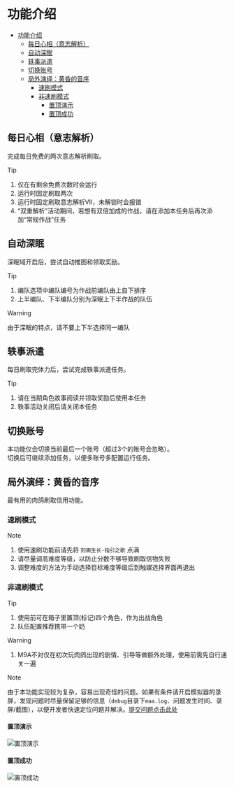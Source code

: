 # 功能介绍

- [功能介绍](#功能介绍)
  - [每日心相（意志解析）](#每日心相意志解析)
  - [自动深眠](#自动深眠)
  - [轶事派遣](#轶事派遣)
  - [切换账号](#切换账号)
  - [局外演绎：黄昏的音序](#局外演绎黄昏的音序)
    - [速刷模式](#速刷模式)
    - [非速刷模式](#非速刷模式)
      - [置顶演示](#置顶演示)
      - [置顶成功](#置顶成功)

## 每日心相（意志解析）

完成每日免费的两次意志解析刷取。

> [!TIP]
>
> 1. 仅在有剩余免费次数时会运行
> 2. 运行时固定刷取两次
> 3. 运行时固定刷取意志解析Ⅶ，未解锁时会报错
> 4. “双重解析”活动期间，若想有双倍加成的作战，请在添加本任务后再次添加“常规作战”任务

## 自动深眠

深眠域开启后，尝试自动推图和领取奖励。

> [!TIP]
>
> 1. 编队选项中编队编号为作战前编队由上自下排序
> 2. 上半编队、下半编队分别为深眠上下半作战的队伍

> [!WARNING]
>
> 由于深眠的特点，请不要上下半选择同一编队

## 轶事派遣

每日刷取完体力后，尝试完成轶事派遣任务。

> [!TIP]
>
> 1. 请在当期角色故事阅读并领取奖励后使用本任务
> 2. 轶事活动关闭后请关闭本任务

## 切换账号

本功能仅会切换当前最后一个账号（超过3个的账号会忽略）。  
切换后可继续添加任务，以便多账号多配置运行任务。

## 局外演绎：黄昏的音序

最有用的肉鸽刷取信用功能。

### 速刷模式

> [!NOTE]
>
> 1. 使用速刷功能前请先将 `刻画生长-指引之歌` 点满
> 2. 请尽量调高难度等级，以防止分数不够导致刷取信物失败
> 3. 调整难度的方法为手动选择目标难度等级后到触媒选择界面再退出

### 非速刷模式

> [!TIP]
>
> 1. 使用前可在箱子里置顶(标记)四个角色，作为出战角色
> 2. 队伍配置推荐携带一个奶

> [!WARNING]
>
> 1. M9A不对仅在初次玩肉鸽出现的剧情、引导等做额外处理，使用前需先自行通关一遍

> [!NOTE]
> 由于本功能实现较为复杂，容易出现奇怪的问题。如果有条件请开启模拟器的录屏，发现问题时尽量保留足够的信息（`debug`目录下`maa.log`、问题发生时间、录屏/截图），以便开发者快速定位问题并解决。[提交问题点击此处](https://github.com/MaaXYZ/M9A/issues/new/choose)

#### 置顶演示

![置顶演示](https://github.com/user-attachments/assets/ff9d66d8-9540-447a-9eac-315caec00fe9)

#### 置顶成功

![置顶成功](https://github.com/user-attachments/assets/d88fea79-df1b-4651-9d6d-386a40bf3b55)
